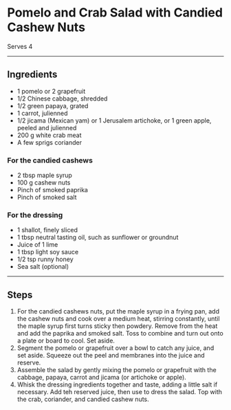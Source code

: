 # Pomelo and Crab Salad with Candied Cashew Nuts

Serves 4

---

## Ingredients

* 1 pomelo or 2 grapefruit
* 1/2 Chinese cabbage, shredded
* 1/2 green papaya, grated
* 1 carrot, julienned
* 1/2 jicama (Mexican yam) or 1 Jerusalem artichoke, or 1 green apple, peeled and julienned
* 200 g white crab meat
* A few sprigs coriander

### For the candied cashews
* 2 tbsp maple syrup
* 100 g cashew nuts
* Pinch of smoked paprika
* Pinch of smoked salt

### For the dressing
* 1 shallot, finely sliced
* 1 tbsp neutral tasting oil, such as sunflower or groundnut
* Juice of 1 lime
* 1 tbsp light soy sauce
* 1/2 tsp runny honey
* Sea salt (optional)

---

## Steps

1.  For the candied cashews nuts, put the maple syrup in a frying pan, add the cashew nuts and cook over a medium heat, stirring constantly, until the maple syrup first turns sticky then powdery. Remove from the heat and add the paprika and smoked salt. Toss to combine and turn out onto a plate or board to cool. Set aside.
2.  Segment the pomelo or grapefruit over a bowl to catch any juice, and set aside. Squeeze out the peel and membranes into the juice and reserve.
3.  Assemble the salad by gently mixing the pomelo or grapefruit with the cabbage, papaya, carrot and jicama (or artichoke or apple).
4.  Whisk the dressing ingredients together and taste, adding a little salt if necessary. Add teh reserved juice, then use to dress the salad. Top with the crab, coriander, and candied cashew nuts.
